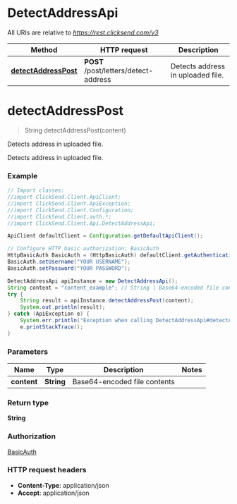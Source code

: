 # DetectAddressApi

All URIs are relative to *https://rest.clicksend.com/v3*

Method | HTTP request | Description
------------- | ------------- | -------------
[**detectAddressPost**](DetectAddressApi.md#detectAddressPost) | **POST** /post/letters/detect-address | Detects address in uploaded file.


<a name="detectAddressPost"></a>
# **detectAddressPost**
> String detectAddressPost(content)

Detects address in uploaded file.

Detects address in uploaded file.

### Example
```java
// Import classes:
//import ClickSend.Client.ApiClient;
//import ClickSend.Client.ApiException;
//import ClickSend.Client.Configuration;
//import ClickSend.Client.auth.*;
//import ClickSend.Client.Api.DetectAddressApi;

ApiClient defaultClient = Configuration.getDefaultApiClient();

// Configure HTTP basic authorization: BasicAuth
HttpBasicAuth BasicAuth = (HttpBasicAuth) defaultClient.getAuthentication("BasicAuth");
BasicAuth.setUsername("YOUR USERNAME");
BasicAuth.setPassword("YOUR PASSWORD");

DetectAddressApi apiInstance = new DetectAddressApi();
String content = "content_example"; // String | Base64-encoded file contents
try {
    String result = apiInstance.detectAddressPost(content);
    System.out.println(result);
} catch (ApiException e) {
    System.err.println("Exception when calling DetectAddressApi#detectAddressPost");
    e.printStackTrace();
}
```

### Parameters

Name | Type | Description  | Notes
------------- | ------------- | ------------- | -------------
 **content** | **String**| Base64-encoded file contents |

### Return type

**String**

### Authorization

[BasicAuth](../README.md#BasicAuth)

### HTTP request headers

 - **Content-Type**: application/json
 - **Accept**: application/json

